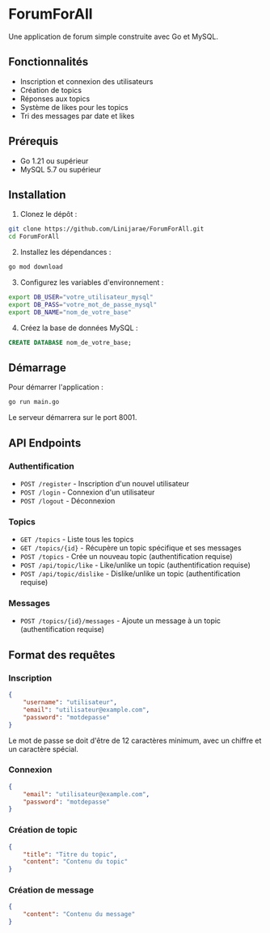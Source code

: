 # ForumForAll

Une application de forum simple construite avec Go et MySQL.

## Fonctionnalités

- Inscription et connexion des utilisateurs
- Création de topics
- Réponses aux topics
- Système de likes pour les topics
- Tri des messages par date et likes

## Prérequis

- Go 1.21 ou supérieur
- MySQL 5.7 ou supérieur

## Installation

1. Clonez le dépôt :
```bash
git clone https://github.com/Linijarae/ForumForAll.git
cd ForumForAll
```

2. Installez les dépendances :
```bash
go mod download
```

3. Configurez les variables d'environnement :
```bash
export DB_USER="votre_utilisateur_mysql"
export DB_PASS="votre_mot_de_passe_mysql"
export DB_NAME="nom_de_votre_base"
```

4. Créez la base de données MySQL :
```sql
CREATE DATABASE nom_de_votre_base;
```

## Démarrage

Pour démarrer l'application :
```bash
go run main.go
```

Le serveur démarrera sur le port 8001.

## API Endpoints

### Authentification
- `POST /register` - Inscription d'un nouvel utilisateur
- `POST /login` - Connexion d'un utilisateur
- `POST /logout` - Déconnexion

### Topics
- `GET /topics` - Liste tous les topics
- `GET /topics/{id}` - Récupère un topic spécifique et ses messages
- `POST /topics` - Crée un nouveau topic (authentification requise)
- `POST /api/topic/like` - Like/unlike un topic (authentification requise)
- `POST /api/topic/dislike` - Dislike/unlike un topic (authentification requise)

### Messages
- `POST /topics/{id}/messages` - Ajoute un message à un topic (authentification requise)

## Format des requêtes

### Inscription
```json
{
    "username": "utilisateur",
    "email": "utilisateur@example.com",
    "password": "motdepasse"
}
```
Le mot de passe se doit d'être de 12 caractères minimum, avec un chiffre et un caractère spécial.

### Connexion
```json
{
    "email": "utilisateur@example.com",
    "password": "motdepasse"
}
```

### Création de topic
```json
{
    "title": "Titre du topic",
    "content": "Contenu du topic"
}
```

### Création de message
```json
{
    "content": "Contenu du message"
}
``` 